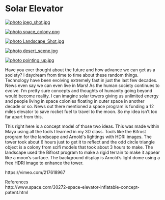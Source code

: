 <p>
<h1>Solar Elevator</h1>
<a href="http://smg.photobucket.com/user/xkamikazestylex/media/jpeg_shot.jpg.html" target="_blank"><img src="http://img.photobucket.com/albums/v235/xkamikazestylex/jpeg_shot.jpg" border="0" alt=" photo jpeg_shot.jpg"/></a>
</p>
<p>
<a href="http://smg.photobucket.com/user/xkamikazestylex/media/space_colony.png.html" target="_blank"><img src="http://img.photobucket.com/albums/v235/xkamikazestylex/space_colony.png" border="0" alt=" photo space_colony.png"/></a>
</p>
<p>
<a href="http://smg.photobucket.com/user/xkamikazestylex/media/Landscape_Shot.jpg.html" target="_blank"><img src="http://img.photobucket.com/albums/v235/xkamikazestylex/Landscape_Shot.jpg" border="0" alt=" photo Landscape_Shot.jpg"/></a>
</p>
<p>
<a href="http://smg.photobucket.com/user/xkamikazestylex/media/desert_scene.jpg.html" target="_blank"><img src="http://img.photobucket.com/albums/v235/xkamikazestylex/desert_scene.jpg" border="0" alt=" photo desert_scene.jpg"/></a>
</p>
<a href="http://smg.photobucket.com/user/xkamikazestylex/media/pointing_up.jpg.html" target="_blank"><img src="http://img.photobucket.com/albums/v235/xkamikazestylex/pointing_up.jpg" border="0" alt=" photo pointing_up.jpg"/></a>
<p>
<body>
Have you ever thought about the future and how advance we can get as a society? I daydream from time to time about these random things. Technology have been evolving extremely fast in just the last few decades. News even say we can even live in Mars! As the human society continues to evolve. I’m pretty sure concepts and thoughts of humanity going beyond would become reality. I can imagine solar towers giving us unlimited energy and people living in space colonies floating in outer space in another decade or so. News out there mentioned a space program is funding a 12 miles elevator to save rocket fuel to travel to the moon. So my idea isn’t too far apart from this. 
<p>
This right here is a concept model of those two ideas. This was made within Maya using all the tools I learned in my 3D class. Tools like the Bifrost program for the landscape and Arnold's lightings with HDRI images. The tower took about 6 hours just to get it to reflect and the odd circle triangle object is a colony from scifi models that took about 3 hours to make. The landscape used the Bifrost program to make a rigid terrain to make it appear like a moon’s surface. The background display is Arnold’s light dome using a free HDRI image to enhance the tower. 
</body>
<p>
https://vimeo.com/217618967
</p>
References<br>
http://www.space.com/30272-space-elevator-inflatable-concept-patent.html
